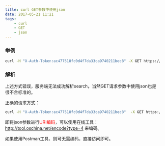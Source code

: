 ```yaml
---
title: curl GET参数中使用json
date: 2017-05-21 11:21
tags:
    - curl
    - GET
    - json
---
```


### 举例
``` bash
curl -H "X-Auth-Token:ac477518fc0d4f7da33ca9740211bec8" -X GET https://cloudgw.yyclouds.com/api/rule/list?search={"gid":"LCTQ"}
```

### 解析
上述方式错误，服务端无法成功解析search，当然GET请求参数中使用json也是很不合标准的。

正确的请求方式：
``` bash
curl -H "X-Auth-Token:ac477518fc0d4f7da33ca9740211bec8"  -X GET https://cloudgw.yyclouds.com/api/rule/list?search=%7B%22gid%22%3A%22TEST%22%7D
```

即将json参数进行<font color='red'>URI编码</font>，可以使用在线工具：http://tool.oschina.net/encode?type=4 来编码。

如果使用Postman工具，则可无需编码，直接访问即可。
